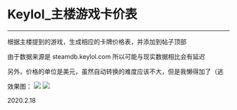 #   Keylol_主楼游戏卡价表

---

根据主楼提到的游戏，生成相应的卡牌价格表，并添加到帖子顶部

由于数据来源是 steamdb.keylol.com 所以可能与现实数据相比会有延迟

另外，价格的单位是美元，虽然自动转换的难度应该不大，但是我懒得加了（逃

效果图：
![](https://pic.downk.cc/item/5e4be65f48b86553ee5f1a53.png)
![](https://pic.downk.cc/item/5e4be65f48b86553ee5f1a55.png)

2020.2.18